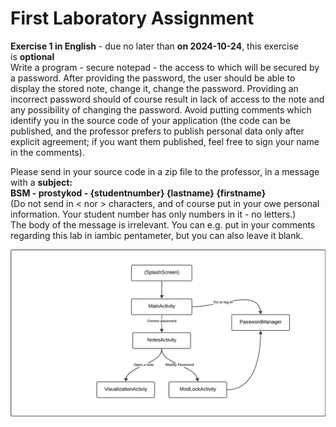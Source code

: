 # First Laboratory Assignment
**Exercise 1 in English** - due no later than **on 2024-10-24**, this exercise is **optional**  
Write a program - secure notepad - the access to which will be secured by a password. After providing the password, the user should be able to display the stored note, change it, change the password. Providing an incorrect password should of course result in lack of access to the note and any possibility of changing the password. Avoid putting comments which identify you in the source code of your application (the code can be published, and the professor prefers to publish personal data only after explicit agreement; if you want them published, feel free to sign your name in the comments). 

Please send in your source code in a zip file to the professor, in a message with a **subject:  
BSM - prostykod - {studentnumber} {lastname} {firstname}**  
(Do not send in < nor > characters, and of course put in your owe personal information. Your student number has only numbers in it - no letters.)  
The body of the message is irrelevant. You can e.g. put in your comments regarding this lab in iambic pentameter, but you can also leave it blank.

![Logo](ReadmeFiles/ClassScheme.png)
